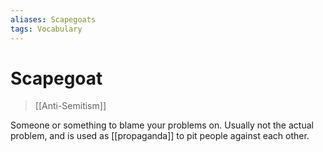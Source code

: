 ```yaml
---
aliases: Scapegoats 
tags: Vocabulary
---
```

# Scapegoat
>[[Anti-Semitism]]

Someone or something to blame your problems on. Usually not the actual problem, and is used as [[propaganda]] to pit people against each other.